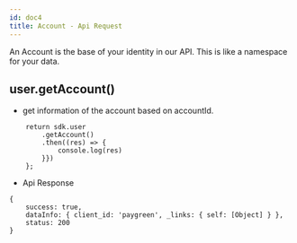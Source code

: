 ```yaml
---
id: doc4
title: Account - Api Request
---
```


An Account is the base of your identity in our API. This is like a namespace for your data.

## user.getAccount()

- get information of the account based on accountId.
```
    return sdk.user
        .getAccount()
        .then((res) => {
            console.log(res)
        }})
    };
```
- Api Response
```
{
    success: true,
    dataInfo: { client_id: 'paygreen', _links: { self: [Object] } },
    status: 200
}
```
